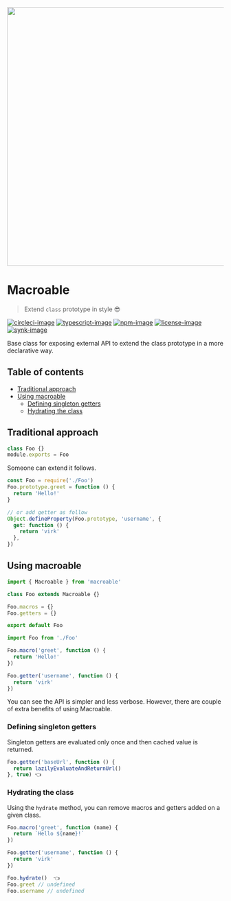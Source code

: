 <div align="center"><img src="https://res.cloudinary.com/adonisjs/image/upload/q_100/v1557762307/poppinss_iftxlt.jpg" width="600px"></div>

# Macroable

> Extend `class` prototype in style 😎

[![circleci-image]][circleci-url] [![typescript-image]][typescript-url] [![npm-image]][npm-url] [![license-image]][license-url] [![synk-image]][synk-url]

Base class for exposing external API to extend the class prototype in a more declarative way.

<!-- START doctoc generated TOC please keep comment here to allow auto update -->
<!-- DON'T EDIT THIS SECTION, INSTEAD RE-RUN doctoc TO UPDATE -->
## Table of contents

- [Traditional approach](#traditional-approach)
- [Using macroable](#using-macroable)
  - [Defining singleton getters](#defining-singleton-getters)
  - [Hydrating the class](#hydrating-the-class)

<!-- END doctoc generated TOC please keep comment here to allow auto update -->

## Traditional approach

```js
class Foo {}
module.exports = Foo
```

Someone can extend it follows.

```js
const Foo = require('./Foo')
Foo.prototype.greet = function () {
  return 'Hello!'
}

// or add getter as follow
Object.defineProperty(Foo.prototype, 'username', {
  get: function () {
    return 'virk'
  },
})
```

## Using macroable

```ts
import { Macroable } from 'macroable'

class Foo extends Macroable {}

Foo.macros = {}
Foo.getters = {}

export default Foo
```

```ts
import Foo from './Foo'

Foo.macro('greet', function () {
  return 'Hello!'
})

Foo.getter('username', function () {
  return 'virk'
})
```

You can see the API is simpler and less verbose. However, there are couple of extra benefits of using Macroable.

### Defining singleton getters

Singleton getters are evaluated only once and then cached value is returned.

```js
Foo.getter('baseUrl', function () {
  return lazilyEvaluateAndReturnUrl()
}, true) 👈
```

### Hydrating the class

Using the `hydrate` method, you can remove macros and getters added on a given class.

```js
Foo.macro('greet', function (name) {
  return `Hello ${name}!`
})

Foo.getter('username', function () {
  return 'virk'
})

Foo.hydrate()  👈
Foo.greet // undefined
Foo.username // undefined
```

[circleci-image]: https://img.shields.io/circleci/project/github/poppinss/macroable/master.svg?style=for-the-badge&logo=circleci
[circleci-url]: https://circleci.com/gh/poppinss/macroable 'circleci'

[typescript-image]: https://img.shields.io/badge/Typescript-294E80.svg?style=for-the-badge&logo=typescript
[typescript-url]: "typescript"

[npm-image]: https://img.shields.io/npm/v/macroable.svg?style=for-the-badge&logo=npm
[npm-url]: https://npmjs.org/package/macroable 'npm'

[license-image]: https://img.shields.io/npm/l/macroable?color=blueviolet&style=for-the-badge
[license-url]: LICENSE.md 'license'

[synk-image]: https://img.shields.io/snyk/vulnerabilities/github/poppinss/manager?label=Synk%20Vulnerabilities&style=for-the-badge
[synk-url]: https://snyk.io/test/github/poppinss/manager?targetFile=package.json "synk"
